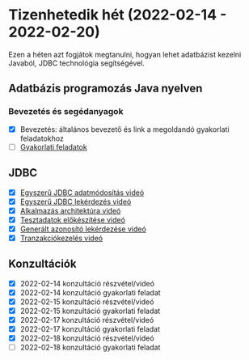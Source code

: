 # Tizenhetedik hét (2022-02-14 - 2022-02-20)

Ezen a héten azt fogjátok megtanulni, hogyan lehet adatbázist kezelni Javaból, JDBC technológia segítségével.

## Adatbázis programozás Java nyelven

### Bevezetés és segédanyagok

* [x] Bevezetés: általános bevezető és link a megoldandó gyakorlati feladatokhoz
* [ ] [Gyakorlati feladatok](https://github.com/Training360/java-jpa-public/blob/master/jdbc-lab.md)

## JDBC

* [x] [Egyszerű JDBC adatmódosítás videó](https://e-learning.training360.com/courses/take/adatbazis-programozas-jpa-technologiaval/lessons/30468757-egyszeru-jdbc-adatmodositas)
* [x] [Egyszerű JDBC lekérdezés videó](https://e-learning.training360.com/courses/take/adatbazis-programozas-jpa-technologiaval/lessons/30468759-egyszeru-jdbc-lekerdezes)
* [x] [Alkalmazás architektúra videó](https://e-learning.training360.com/courses/take/adatbazis-programozas-jpa-technologiaval/lessons/30468764-alkalmazas-architektura)
* [x] [Tesztadatok előkészítése videó](https://e-learning.training360.com/courses/take/adatbazis-programozas-jpa-technologiaval/lessons/30500444-tesztadatok-elokeszitese)
* [x] [Generált azonosító lekérdezése videó](https://e-learning.training360.com/courses/take/adatbazis-programozas-jpa-technologiaval/lessons/30468766-generalt-azonosito-lekerdezese)
* [x] [Tranzakciókezelés videó](https://e-learning.training360.com/courses/take/adatbazis-programozas-jpa-technologiaval/lessons/30468767-tranzakciokezeles)

## Konzultációk

* [x] 2022-02-14 konzultáció részvétel/videó
* [x] 2022-02-14 konzultáció gyakorlati feladat
* [x] 2022-02-15 konzultáció részvétel/videó
* [x] 2022-02-15 konzultáció gyakorlati feladat
* [x] 2022-02-17 konzultáció részvétel/videó
* [x] 2022-02-17 konzultáció gyakorlati feladat
* [x] 2022-02-18 konzultáció részvétel/videó
* [ ] 2022-02-18 konzultáció gyakorlati feladat